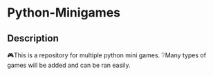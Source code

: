 # Python-Minigames
## Description
🎮This is a repository for multiple python mini games. 
❔Many types of games will be added and can be ran easily.

